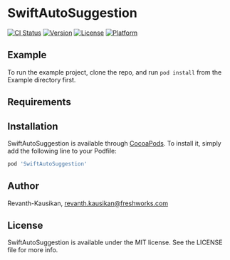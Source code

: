 # SwiftAutoSuggestion

[![CI Status](https://img.shields.io/travis/Revanth-Kausikan/SwiftAutoSuggestion.svg?style=flat)](https://travis-ci.org/Revanth-Kausikan/SwiftAutoSuggestion)
[![Version](https://img.shields.io/cocoapods/v/SwiftAutoSuggestion.svg?style=flat)](https://cocoapods.org/pods/SwiftAutoSuggestion)
[![License](https://img.shields.io/cocoapods/l/SwiftAutoSuggestion.svg?style=flat)](https://cocoapods.org/pods/SwiftAutoSuggestion)
[![Platform](https://img.shields.io/cocoapods/p/SwiftAutoSuggestion.svg?style=flat)](https://cocoapods.org/pods/SwiftAutoSuggestion)

## Example

To run the example project, clone the repo, and run `pod install` from the Example directory first.

## Requirements

## Installation

SwiftAutoSuggestion is available through [CocoaPods](https://cocoapods.org). To install
it, simply add the following line to your Podfile:

```ruby
pod 'SwiftAutoSuggestion'
```

## Author

Revanth-Kausikan, revanth.kausikan@freshworks.com

## License

SwiftAutoSuggestion is available under the MIT license. See the LICENSE file for more info.
